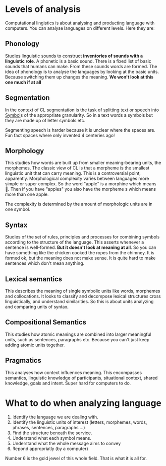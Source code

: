 # Levels of analysis
Computational lingistics is about analysing and producting language with computers. You can analyse languages on different levels. Here they are:

## Phonology
Studies linguistic sounds to construct **inventories of sounds with a linguistic role**. A phonetic is a basic sound. There is a fixed list of basic sounds that humans can make. From these sounds words are formed. The idea of phonology is to analyse the languages by looking at the basic units. Because switching them up changes the meaning. **We won't look at this one much if at all**

## Segmentation
In the context of CL segmentation is the task of splitting text or speech into [Symbol](Symbol.md)s of the appropriate granularity. So in a text words a symbols but they are made up of letter symbols etc. 

Segmenting speech is harder because it is unclear where the spaces are. Fun fact spaces where only invented 4 centeries ago!

## Morphology 
This studies how words are built up from smaller meaning-bearing units, the morphemes. The classic view of CL is that a morpheme is the smallest linguistic unit that can carry meaning. This is a controversial point, apparently. Morphological complexity varies between languages more simple or super complex. So the word "apple" is a morphine which means 🍎. Then if you have "apples" you also have the morpheme s which means more than one apple. 

The complexity is determined by the amount of morphologic units are in one symbol. 

## Syntax
Studies of the set of rules, principles and processes for combining symbols according to the structure of the language. This asserts whenever a sentence is well-formed. **But it doesn't look at meaning at all**. So you can have something like the chicken cooked the ropes from the chimney. It is formed ok, but the meaning does not make sense. It is quite hard to make sentences which don't mean anything. 

## Lexical semantics 
This describes the meaning of single symbolic units like words, morphemes and collocations. It looks to classify and decompose lexical structures cross linguistically, and understand similarities. So this is about units analyzing and comparing units of syntax. 

## Compositional Semantics
This studies how atomic meanings are combined into larger meaningful units, such as sentences, paragraphs etc. Because you can't just keep adding atomic units together. 

## Pragmatics
This analyses how context influences meaning. This encompasses semantics, linguistic knowledge of participants, situational context, shared knowledge, goals and intent. Super hard for computers to do. 

# What to do when analyzing language 
1. Identify the language we are dealing with.
2. Identify the linguistic units of interest (letters, morphemes, words, phrases, sentences, paragraphs ...)
3. Find the structure beneath the service.
4. Understand what each symbol means.
5. Understand what the whole message aims to convey
6. Repond appropriatly (by a computer) 

Number 6 is the gold jewel of this whole field. That is what it is all for. 